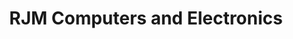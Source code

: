 ---
title: "RJM Computers and Electronics"
url: /boise/rjm-computers-and-electronics/
shop: Computer
---